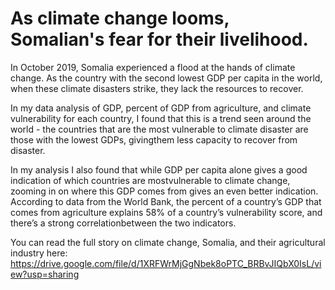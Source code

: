 # As climate change looms, Somalian's fear for their livelihood. 
In October 2019, Somalia experienced a flood at the hands of climate change. As the country with the second lowest GDP per capita in the world, when these climate disasters strike, they lack the resources to recover. 

In my data analysis of GDP, percent of GDP from agriculture, and climate vulnerability for each country, I found that this is a trend seen around the world - the countries that are the most vulnerable to climate disaster are those with the lowest GDPs, givingthem less capacity to recover from disaster. 

In my analysis I also found that while GDP per capita alone gives a good indication of which countries are mostvulnerable to climate change, zooming in on where this GDP comes from gives an even better indication. According to data from the World Bank, the percent of a country’s GDP that comes from agriculture explains 58% of a country’s vulnerability score, and there’s a strong correlationbetween the two indicators.

You can read the full story on climate change, Somalia, and their agricultural industry here: https://drive.google.com/file/d/1XRFWrMjGgNbek8oPTC_BRBvJIQbX0IsL/view?usp=sharing
